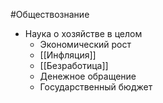 #Обществознание 
- Наука о хозяйстве в целом 
	- Экономический рост 
	- [[Инфляция]]
	- [[Безработица]]
	- Денежное обращение
	- Государственный бюджет